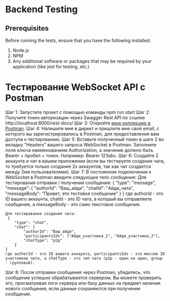 # Backend Testing

## Prerequisites
Before running the tests, ensure that you have the following installed:

1. Node.js
2. NPM
3. Any additional software or packages that may be required by your application (like jest for testing, etc.)


# Тестирование WebSocket API с Postman
Шаг 1: Запустите проект с помощью команды npm run start
Шаг 2: Получите токен авторизации через Swagger Rest API по ссылке http://localhost:8000/rest-docs/
Шаг 3: Откройте [мою коллекцию в Postman](https://web.postman.co/workspace/My-Workspace~43834fae-8045-4133-8b4b-bccc05730228/collection/66cc8a2c4adb742250fe4c8e?action=share&source=copy-link&creator=37920129).
Шаг 4: Напишите мне в директ и пришлите мне свой email, с которого вы зарегистрировались в Postman, для предоставления вам доступа к тестированию.
Шаг 5: Вставьте полученный токен в шаге 2 во вкладку "Headers" вашего запроса WebSocket в Postman. Заполните поле ключа наименованием Authorization, а значение должно быть Bearer + пробел + токен. Например: Bearer 123abc.
Шаг 6: Создайте 2 аккаунта и чат в вашем приложении (если вы тестируете создание чата, то требуется только создание 2х аккаунтов, так как чат создается между 2мя пользователями).
Шаг 7: В постоянном подключении к WebSocket в Postman введите следующее тело сообщения:
    Для тестирования отправки / получения сообщения:
     {
        "type": "message",
        "message": {
            "authorId": "Ваш_айди",
            "chatId": "Айди_чата",
            "messageBody": "Привет, это тестовое сообщение"
        }
     }
     где authorId - это ID вашего аккаунта, chatId - это ID чата, в который вы отправляете сообщение, а messageBody - это само текстовое сообщение.

    Для тестирования создания чата:
     {
        "type": "chat",
        "chat": {
            "authorId": "Ваш_айди",
            "participantsIds": ["Айди_участника_1", "Айди_участника_2"],
            "chatType": "p2p"
        }
    }
    где authorId - это ID вашего аккаунта, participantsIds - это массив ID участников чата, а chatType - это тип чата (p2p - один на один, group - групповой).


Шаг 8: После отправки сообщения через Postman, убедитесь, что сообщение успешно обрабатывается сервером. Вы можете проверить это, просматривая логи сервера или базу данных на предмет наличия нового сообщения, если данные сохраняются при получении сообщения.

